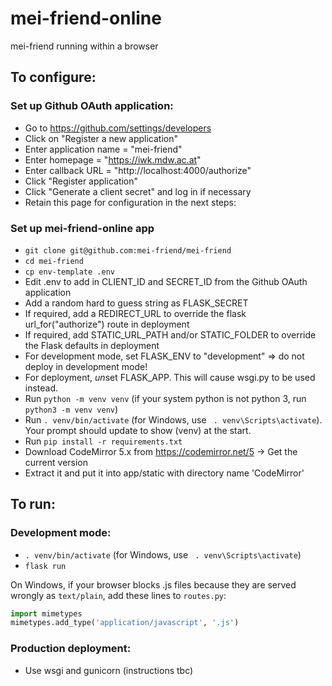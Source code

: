 # mei-friend-online
mei-friend running within a browser

## To configure:

### Set up Github OAuth application:
* Go to https://github.com/settings/developers
* Click on "Register a new application"
* Enter application name = "mei-friend"
* Enter homepage = "https://iwk.mdw.ac.at"
* Enter callback URL = "http://localhost:4000/authorize"
* Click "Register application"
* Click "Generate a client secret" and log in if necessary
* Retain this page for configuration in the next steps:

### Set up mei-friend-online app
* `git clone git@github.com:mei-friend/mei-friend`
* `cd mei-friend`
* `cp env-template .env`
* Edit .env to add in CLIENT_ID and SECRET_ID from the Github OAuth application
* Add a random hard to guess string as FLASK_SECRET
* If required, add a REDIRECT_URL to override the flask url_for("authorize") route in deployment
* If required, add STATIC_URL_PATH and/or STATIC_FOLDER to override the Flask defaults in deployment
* For development mode, set FLASK_ENV to "development" => do not deploy in development mode!
* For deployment, *un*set FLASK_APP. This will cause wsgi.py to be used instead.
* Run `python -m venv venv` (if your system python is not python 3, run `python3 -m venv venv`)
* Run `. venv/bin/activate` (for Windows, use ` . venv\Scripts\activate`). Your prompt should update to show (venv) at the start.
* Run `pip install -r requirements.txt`
* Download CodeMirror 5.x from <https://codemirror.net/5> -> Get the current version
* Extract it and put it into app/static with directory name 'CodeMirror'

## To run:
### Development mode:
* `. venv/bin/activate` (for Windows, use ` . venv\Scripts\activate`)
* `flask run`

On Windows, if your browser blocks .js files because they are served wrongly as `text/plain`, add these lines to `routes.py`:

```python
import mimetypes
mimetypes.add_type('application/javascript', '.js')
```

### Production deployment:
* Use wsgi and gunicorn (instructions tbc)
